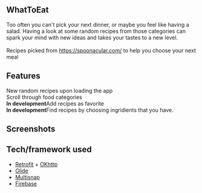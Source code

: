 ## WhatToEat
Too often you can't pick your next dinner, or maybe you feel like having a salad. Having a look at some random recipes from those categories can spark your mind with new ideas and takes your tastes to a new level. <br /> <br /> Recipes picked from https://spoonacular.com/ to help you choose your next meal

## Features

New random recipes upon loading the app<br />
Scroll through food categories<br />
<b>In development</b>Add recipes as favorite<br />
<b>In development</b>Find recipes by choosing ingridients that you have.<br />

## Screenshots

## Tech/framework used

- [Retrofit](https://square.github.io/retrofit/) + [OKhttp](https://square.github.io/okhttp/)
- [Glide](https://github.com/bumptech/glide)
- [Multisnap](https://github.com/TakuSemba/MultiSnapRecyclerView)
- [Firebase](https://firebase.google.com/)
